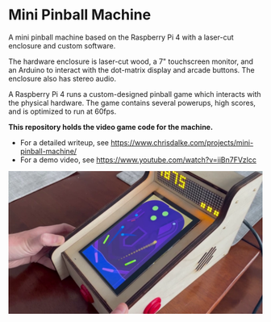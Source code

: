# Mini Pinball Machine
A mini pinball machine based on the Raspberry Pi 4 with a laser-cut enclosure and custom software.

The hardware enclosure is laser-cut wood, a 7" touchscreen monitor, and an Arduino to interact with the dot-matrix display and arcade buttons.  The enclosure also has stereo audio.

A Raspberry Pi 4 runs a custom-designed pinball game which interacts with the physical hardware. The game contains several powerups, high scores, and is optimized to run at 60fps.

**This repository holds the video game code for the machine.**

- For a detailed writeup, see https://www.chrisdalke.com/projects/mini-pinball-machine/
- For a demo video, see https://www.youtube.com/watch?v=iiBn7FVzlcc

![Buttons](screen.png)
